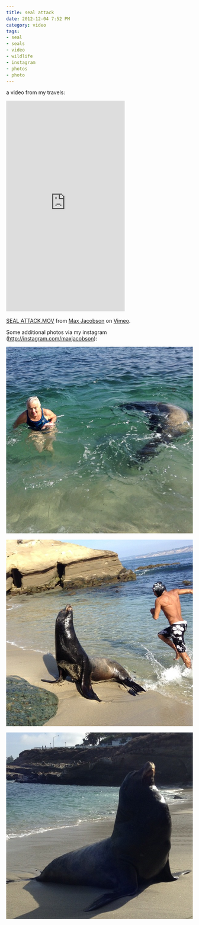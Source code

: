 ```yaml
---
title: seal attack
date: 2012-12-04 7:52 PM
category: video
tags:
- seal
- seals
- video
- wildlife
- instagram
- photos
- photo
---
```


a video from my travels:

<iframe class="vimeo" src="http://player.vimeo.com/video/54916902?byline=0&amp;portrait=0&amp;badge=0&amp;color=c9ff23" width="320" height="569" frameborder="0" webkitAllowFullScreen mozallowfullscreen allowFullScreen></iframe> <p><a href="http://vimeo.com/54916902">SEAL ATTACK.MOV</a> from <a href="http://vimeo.com/maxjacobson">Max Jacobson</a> on <a href="http://vimeo.com">Vimeo</a>.</p>

Some additional photos via my instagram (<http://instagram.com/maxjacobson>):

![Seal swims near old lady](/img/2012-12-04-seal-3.jpg)

![Guy jumps by seal](/img/2012-12-04-seal-2.jpg)

![Stoic seal](/img/2012-12-04-seal-1.jpg)

